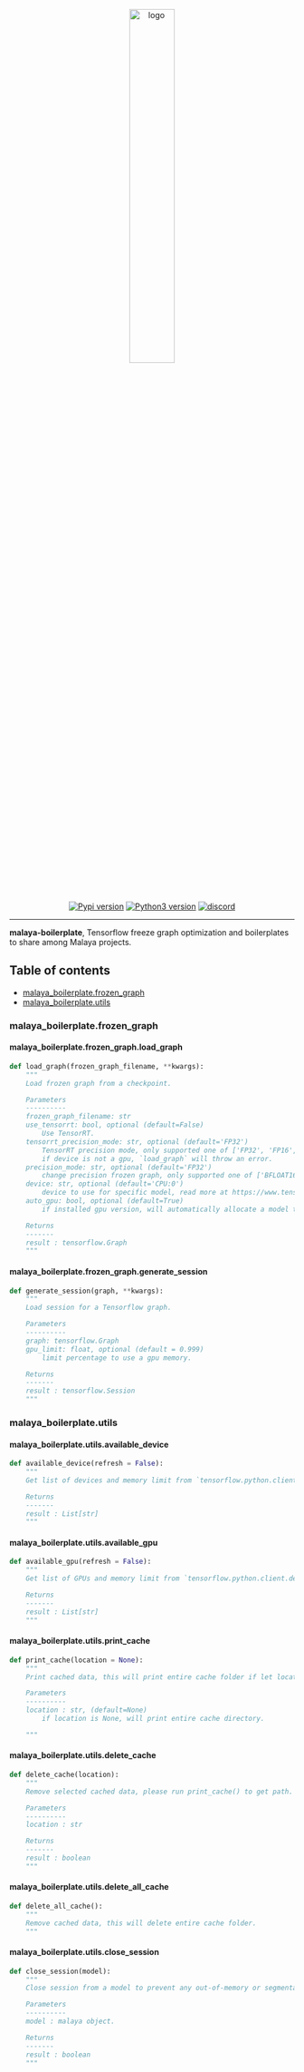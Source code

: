 <p align="center">
    <a href="#readme">
        <img alt="logo" width="40%" src="malaya-boilerplate.png">
    </a>
</p>
<p align="center">
    <a href="https://pypi.python.org/pypi/malaya-boilerplate"><img alt="Pypi version" src="https://badge.fury.io/py/malaya-boilerplate.svg"></a>
    <a href="https://pypi.python.org/pypi/malaya-boilerplate"><img alt="Python3 version" src="https://img.shields.io/pypi/pyversions/malaya-boilerplate.svg"></a>
    <a href="https://discord.gg/aNzbnRqt3A"><img alt="discord" src="https://img.shields.io/badge/discord%20server-malaya-rgb(118,138,212).svg"></a>
</p>

---

**malaya-boilerplate**, Tensorflow freeze graph optimization and boilerplates to share among Malaya projects.

## Table of contents

  * [malaya_boilerplate.frozen_graph](#malaya_boilerplate_frozen_graph)
  * [malaya_boilerplate.utils](#malaya_boilerplate_utils)
  
### malaya_boilerplate.frozen_graph

#### malaya_boilerplate.frozen_graph.load_graph

```python
def load_graph(frozen_graph_filename, **kwargs):
    """
    Load frozen graph from a checkpoint.

    Parameters
    ----------
    frozen_graph_filename: str
    use_tensorrt: bool, optional (default=False)
        Use TensorRT.
    tensorrt_precision_mode: str, optional (default='FP32')
        TensorRT precision mode, only supported one of ['FP32', 'FP16', 'INT8'].
        if device is not a gpu, `load_graph` will throw an error.
    precision_mode: str, optional (default='FP32')
        change precision frozen graph, only supported one of ['BFLOAT16', 'FP16', 'FP32', 'FP64'].
    device: str, optional (default='CPU:0')
        device to use for specific model, read more at https://www.tensorflow.org/guide/gpu
    auto_gpu: bool, optional (default=True)
        if installed gpu version, will automatically allocate a model to a gpu with the most empty memory.

    Returns
    -------
    result : tensorflow.Graph
    """
```

#### malaya_boilerplate.frozen_graph.generate_session

```python
def generate_session(graph, **kwargs):
    """
    Load session for a Tensorflow graph.

    Parameters
    ----------
    graph: tensorflow.Graph
    gpu_limit: float, optional (default = 0.999)
        limit percentage to use a gpu memory.

    Returns
    -------
    result : tensorflow.Session
    """
```

### malaya_boilerplate.utils

#### malaya_boilerplate.utils.available_device

```python
def available_device(refresh = False):
    """
    Get list of devices and memory limit from `tensorflow.python.client.device_lib.list_local_devices()`.

    Returns
    -------
    result : List[str]
    """
```

#### malaya_boilerplate.utils.available_gpu

```python
def available_gpu(refresh = False):
    """
    Get list of GPUs and memory limit from `tensorflow.python.client.device_lib.list_local_devices()`.

    Returns
    -------
    result : List[str]
    """
```

#### malaya_boilerplate.utils.print_cache

```python
def print_cache(location = None):
    """
    Print cached data, this will print entire cache folder if let location = None.

    Parameters
    ----------
    location : str, (default=None)
        if location is None, will print entire cache directory.

    """
```

#### malaya_boilerplate.utils.delete_cache

```python
def delete_cache(location):
    """
    Remove selected cached data, please run print_cache() to get path.

    Parameters
    ----------
    location : str

    Returns
    -------
    result : boolean
    """
```

#### malaya_boilerplate.utils.delete_all_cache

```python
def delete_all_cache():
    """
    Remove cached data, this will delete entire cache folder.
    """
```

#### malaya_boilerplate.utils.close_session

```python
def close_session(model):
    """
    Close session from a model to prevent any out-of-memory or segmentation fault issues.

    Parameters
    ----------
    model : malaya object.

    Returns
    -------
    result : boolean
    """
```